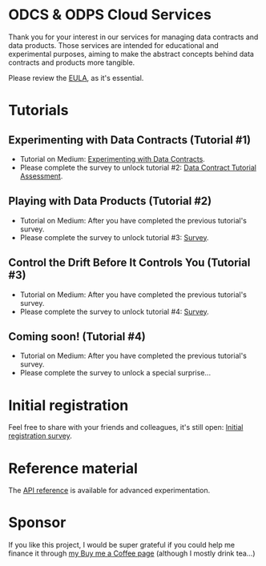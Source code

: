 # ODCS & ODPS Cloud Services

Thank you for your interest in our services for managing data contracts and data products. Those services are intended for educational and experimental purposes, aiming to make the abstract concepts behind data contracts and products more tangible.

Please review the [EULA](https://github.com/jgpdotai/cloud-services/blob/main/eula.md), as it's essential.

# Tutorials

## Experimenting with Data Contracts (Tutorial #1)

* Tutorial on Medium: [Experimenting with Data Contracts](https://medium.com/data-mesh-learning/experimenting-with-data-contracts-9d36219e139e).
* Please complete the survey to unlock tutorial #2: [Data Contract Tutorial Assessment](https://forms.gle/twDduucMy5f8kH1SA).

## Playing with Data Products (Tutorial #2)

* Tutorial on Medium: After you have completed the previous tutorial's survey.
* Please complete the survey to unlock tutorial #3: [Survey](https://forms.gle/kAWAu3K3DQpDhBtMA).

## Control the Drift Before It Controls You (Tutorial #3)

* Tutorial on Medium: After you have completed the previous tutorial's survey.
* Please complete the survey to unlock tutorial #4: [Survey](https://forms.gle/x1Ei6i6wBAee1vmNA).

## Coming soon! (Tutorial #4)

* Tutorial on Medium: After you have completed the previous tutorial's survey.
* Please complete the survey to unlock a special surprise...

# Initial registration

Feel free to share with your friends and colleagues, it's still open: [Initial registration survey](https://jgp.ai/csreg).

# Reference material

The [API reference](api-reference.md) is available for advanced experimentation.

# Sponsor

If you like this project, I would be super grateful if you could help me finance it through [my Buy me a Coffee page](https://buymeacoffee.com/jgperrin) (although I mostly drink tea...)

